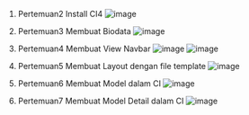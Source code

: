 1. Pertemuan2 Install CI4
![image](https://github.com/Khafid224/ci4app/assets/145306005/1fd64634-ca74-43ea-adb6-903c59bba1ea)

2. Pertemuan3 Membuat Biodata
![image](https://github.com/Khafid224/ci4app/assets/145306005/05fbf8b7-6650-4694-863e-67187a1772f5)

3. Pertemuan4 Membuat View Navbar
![image](https://github.com/Khafid224/ci4app/assets/145306005/f9dc3d40-76a9-4876-89e1-80fc532f1a9e)
![image](https://github.com/Khafid224/ci4app/assets/145306005/17c29884-acfb-4b96-8b72-c61937ea7c90)

4. Pertemuan5 Membuat Layout dengan file template
![image](https://github.com/Khafid224/ci4app/assets/145306005/bc9466b5-6bad-406d-b287-bba33e8dec3f)

5. Pertemuan6 Membuat Model dalam CI
![image](https://github.com/Khafid224/ci4app/assets/145306005/7fd4870c-80b7-49f7-b44d-b864e4bc97b4)

6. Pertemuan7 Membuat Model Detail dalam CI
![image](https://github.com/Khafid224/ci4app/assets/145306005/9b2ea510-1c9b-4a80-8ec4-c31cc6e0b7d2)
